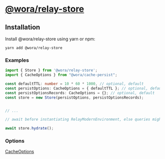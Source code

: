 # [@wora/relay-store](https://github.com/morrys/wora)


## Installation

Install @wora/relay-store using yarn or npm:

```
yarn add @wora/relay-store
```



### Examples

```ts
import { Store } from '@wora/relay-store';
import { CacheOptions } from "@wora/cache-persist";

const defaultTTL: number = 10 * 60 * 1000, // optional, default
const persistOptions: CacheOptions = { defaultTTL }; // optional, default
const persistOptionsRecords: CacheOptions = {}; // optional, default
const store = new Store(persistOptions, persistOptionsRecords);


// ...

// await before instantiating RelayModernEnvironment, else queries might run before the cache is persisted

await store.hydrate();

```


### Options

[CacheOptions](https://github.com/morrys/wora/blob/master/packages/cache-persist/README.md)
